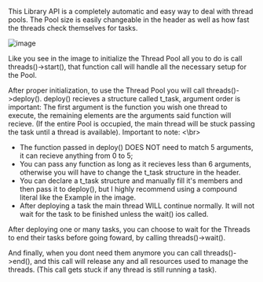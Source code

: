 This Library API is a completely automatic and easy way to deal with thread pools. The Pool size is easily changeable in the header as well as how fast the threads check themselves for tasks.  

![image](https://github.com/RubensTFJ/Threads_Pool_API/assets/89268663/3b190168-a5db-46fb-bb47-d68d9052be50)

Like you see in the image to initialize the Thread Pool all you to do is call threads()->start(), that function call will handle all the necessary setup for the Pool.

After proper initialization, to use the Thread Pool you will call threads()->deploy(). deploy() recieves a structure called t_task, argument order is important: 
The first argument is the function you wish one thread to execute, the remaining elements are the arguments said function will recieve. 
(If the entire Pool is occupied, the main thread will be stuck passing the task until a thread is available).
Important to note: <\br>
  - The function passed in deploy() DOES NOT need to match 5 arguments, it can recieve anything from 0 to 5;
  - You can pass any function as long as it recieves less than 6 arguments, otherwise you will have to change the t_task structure in the header.
  - You can declare a t_task structure and manually fill it's members and then pass it to deploy(), but I highly recommend using a compound literal like the Example in the image.
  - After deploying a task the main thread WILL continue normally. It will not wait for the task to be finished unless the wait() ios called.

After deploying one or many tasks, you can choose to wait for the Threads to end their tasks before going foward, by calling threads()->wait().

And finally, when you dont need them anymore you can call threads()->end(), and this call will release any and all resources used to manage the threads. (This call gets stuck if any thread is still running a task).
